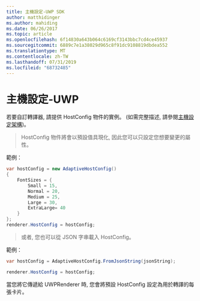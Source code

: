 ```yaml
---
title: 主機設定-UWP SDK
author: matthidinger
ms.author: mahiding
ms.date: 06/26/2017
ms.topic: article
ms.openlocfilehash: 6f14830a643b064c6169cf3143bbc7cd4ce45937
ms.sourcegitcommit: 6889c7e1a38029d965c8f91dc9108819dbdea552
ms.translationtype: MT
ms.contentlocale: zh-TW
ms.lasthandoff: 07/31/2019
ms.locfileid: "68732485"
---
```

# <a name="host-config---uwp"></a>主機設定-UWP

若要自訂轉譯器, 請提供 HostConfig 物件的實例。 (如需完整描述, 請參閱[主機設定架構](../../../rendering-cards/host-config.md))。

> HostConfig 物件將會以預設值具現化, 因此您可以只設定您想要變更的屬性。

範例：

```csharp
var hostConfig = new AdaptiveHostConfig() 
{
    FontSizes = {
        Small = 15,
        Normal = 20,
        Medium = 25,
        Large = 30,
        ExtraLarge= 40
    }
};
renderer.HostConfig = hostConfig;
```

> 或者, 您也可以從 JSON 字串載入 HostConfig。

範例：

```csharp
var hostConfig = AdaptiveHostConfig.FromJsonString(jsonString); 

renderer.HostConfig = hostConfig;
```

當您將它傳遞給 UWPRenderer 時, 您會將預設 HostConfig 設定為用於轉譯的每張卡片。